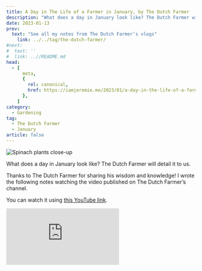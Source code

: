 ```yaml
---
title: A Day in The Life of a Farmer in January, by The Dutch Farmer
description: "What does a day in January look like? The Dutch Farmer will detail it to us."
date: 2023-01-13
prev:
  text: "See all my notes from The Dutch Farmer’s vlogs"
    link: ../../tag/the-dutch-farmer/
#next:
#  text: ''
#  link: ..//README.md
head:
  - [
      meta,
      {
        rel: canonical,
        href: https://iamjeremie.me/2023/01/a-day-in-the-life-of-a-farmer-in-january-the-dutch-farmer/,
      },
    ]
category:
  - Gardening
tag:
  - The Dutch Farmer
  - January
article: false
---
```


![Spinach plants close-up](/images/2023-01-13-spinach-close-up.jpg 'Credits: image taken from The Dutch Farmer’s vlog')

What does a day in January look like? The Dutch Farmer will detail it to us.

Thanks to The Dutch Farmer for sharing his wisdom and knowledge!
I wrote the following notes watching the video published on The Dutch Farmer’s channel.

<!-- more -->

You can watch it using [this YouTube link](https://www.youtube.com/watch?v=ScBleHwOkgA).

<!-- markdownlint-disable MD033 -->
<p class="newsletter-wrapper"><iframe class="newsletter-embed" src="https://iamjeremie.substack.com/embed" frameborder="0" scrolling="no"></iframe></p>
